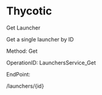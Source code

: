 #     Thycotic


Get Launcher

Get a single launcher by ID

Method: Get

OperationID: LaunchersService_Get

EndPoint:

/launchers/{id}
